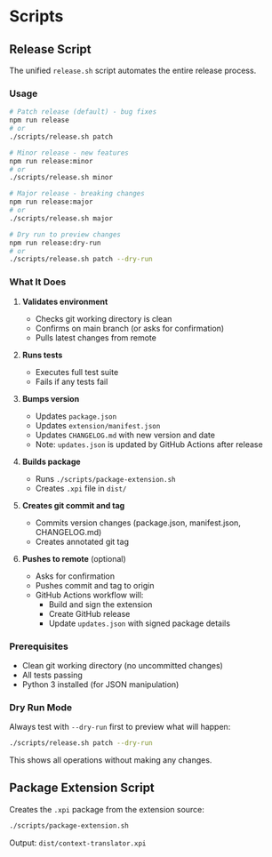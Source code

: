 # Scripts

## Release Script

The unified `release.sh` script automates the entire release process.

### Usage

```bash
# Patch release (default) - bug fixes
npm run release
# or
./scripts/release.sh patch

# Minor release - new features
npm run release:minor
# or
./scripts/release.sh minor

# Major release - breaking changes
npm run release:major
# or
./scripts/release.sh major

# Dry run to preview changes
npm run release:dry-run
# or
./scripts/release.sh patch --dry-run
```

### What It Does

1. **Validates environment**
   - Checks git working directory is clean
   - Confirms on main branch (or asks for confirmation)
   - Pulls latest changes from remote

2. **Runs tests**
   - Executes full test suite
   - Fails if any tests fail

3. **Bumps version**
   - Updates `package.json`
   - Updates `extension/manifest.json`
   - Updates `CHANGELOG.md` with new version and date
   - Note: `updates.json` is updated by GitHub Actions after release

4. **Builds package**
   - Runs `./scripts/package-extension.sh`
   - Creates `.xpi` file in `dist/`

5. **Creates git commit and tag**
   - Commits version changes (package.json, manifest.json, CHANGELOG.md)
   - Creates annotated git tag

6. **Pushes to remote** (optional)
   - Asks for confirmation
   - Pushes commit and tag to origin
   - GitHub Actions workflow will:
     - Build and sign the extension
     - Create GitHub release
     - Update `updates.json` with signed package details

### Prerequisites

- Clean git working directory (no uncommitted changes)
- All tests passing
- Python 3 installed (for JSON manipulation)

### Dry Run Mode

Always test with `--dry-run` first to preview what will happen:

```bash
./scripts/release.sh patch --dry-run
```

This shows all operations without making any changes.

## Package Extension Script

Creates the `.xpi` package from the extension source:

```bash
./scripts/package-extension.sh
```

Output: `dist/context-translator.xpi`

